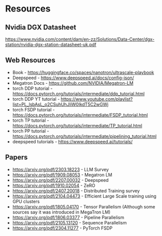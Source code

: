 # Resources

## Nvidia DGX Datasheet
https://www.nvidia.com/content/dam/en-zz/Solutions/Data-Center/dgx-station/nvidia-dgx-station-datasheet-uk.pdf

## Web Resources
- Book - https://huggingface.co/spaces/nanotron/ultrascale-playbook
- Deepspeed - https://www.deepspeed.ai/docs/config-json/
- Megatron Docs - https://github.com/NVIDIA/Megatron-LM
- torch DDP tutorial - https://docs.pytorch.org/tutorials/intermediate/ddp_tutorial.html
- torch DDP YT tutorial - https://www.youtube.com/playlist?list=PL_lsbAsL_o2CSuhUhJIiW0IkdT5C2wGWj
- torch FSDP tutorial - https://docs.pytorch.org/tutorials/intermediate/FSDP_tutorial.html
- torch TP tutorial - https://docs.pytorch.org/tutorials/intermediate/TP_tutorial.html
- torch PP tutorial - https://docs.pytorch.org/tutorials/intermediate/pipelining_tutorial.html
- deepspeed tutorials - https://www.deepspeed.ai/tutorials/


## Papers
- https://arxiv.org/pdf/2303.18223 - LLM Survey
- https://arxiv.org/pdf/1909.08053 - Megatron LM 
- https://arxiv.org/pdf/2207.00032 - Deepspeed 
- https://arxiv.org/pdf/1910.02054 - ZeRO 
- https://arxiv.org/pdf/2407.20018 - Distributed Training survey 
- https://arxiv.org/pdf/2104.04473 - Efficient Large Scale training using GPU clusters
- https://arxiv.org/pdf/1805.04170 - Tensor Parallelism (Although some sources say it was introduced in MegaTron LM)
- https://arxiv.org/pdf/1806.03377 - Pipeline Parallelism  
- https://arxiv.org/pdf/2105.13120 - Sequence Parallelism  
- https://arxiv.org/pdf/2304.11277 - PyTorch FSDP 
